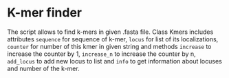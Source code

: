 # K-mer finder

The script allows to find k-mers in given .fasta file. 
Class Kmers includes attributes ```sequence``` for sequence of k-mer, ```locus``` for list of its localizations, ```counter``` for number of this kmer in given string 
and methods ```increase``` to increase the counter by 1, ```increase_n``` to increase the counter by n, ```add_locus``` to add new locus to list and ```info``` to get information about locuses and number of the k-mer.
